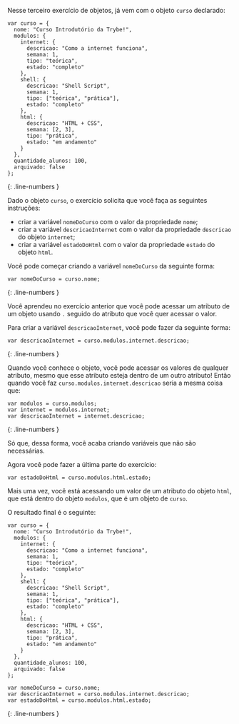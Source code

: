 Nesse terceiro exercício de objetos, já vem com o objeto `curso` declarado:

```language-javascript
var curso = {
  nome: "Curso Introdutório da Trybe!",
  modulos: {
    internet: {
      descricao: "Como a internet funciona",
      semana: 1,
      tipo: "teórica",
      estado: "completo"
    },
    shell: {
      descricao: "Shell Script",
      semana: 1,
      tipo: ["teórica", "prática"],
      estado: "completo"
    },
    html: {
      descricao: "HTML + CSS",
      semana: [2, 3],
      tipo: "prática",
      estado: "em andamento"
    }
  },
  quantidade_alunos: 100,
  arquivado: false
};

```
{: .line-numbers }

Dado o objeto `curso`, o exercício solicita que você faça as seguintes instruções:

- criar a variável `nomeDoCurso` com o valor da propriedade `nome`;
- criar a variável `descricaoInternet` com o valor da propriedade `descricao` do objeto `internet`;
- criar a variável `estadoDoHtml` com o valor da propriedade `estado` do objeto `html`.

Você pode começar criando a variável `nomeDoCurso` da seguinte forma:

```language-javascript
var nomeDoCurso = curso.nome;
```
{: .line-numbers }

Você aprendeu no exercício anterior que você pode acessar um atributo de um objeto usando `.` seguido do atributo que você quer acessar o valor.

Para criar a variável `descricaoInternet`, você pode fazer da seguinte forma:

```language-javascript
var descricaoInternet = curso.modulos.internet.descricao;
```
{: .line-numbers }

Quando você conhece o objeto, você pode acessar os valores de qualquer atributo, mesmo que esse atributo esteja dentro de um outro atributo! Então quando você faz `curso.modulos.internet.descricao` seria a mesma coisa que:

```language-javascript
var modulos = curso.modulos;
var internet = modulos.internet;
var descricaoInternet = internet.descricao;
```
{: .line-numbers }

Só que, dessa forma, você acaba criando variáveis que não são necessárias.

Agora você pode fazer a última parte do exercício:

```language-javascript
var estadoDoHtml = curso.modulos.html.estado;
```

Mais uma vez, você está acessando um valor de um atributo do objeto `html`, que está dentro do objeto `modulos`, que é um objeto de `curso`.

O resultado final é o seguinte:

```language-javascript
var curso = {
  nome: "Curso Introdutório da Trybe!",
  modulos: {
    internet: {
      descricao: "Como a internet funciona",
      semana: 1,
      tipo: "teórica",
      estado: "completo"
    },
    shell: {
      descricao: "Shell Script",
      semana: 1,
      tipo: ["teórica", "prática"],
      estado: "completo"
    },
    html: {
      descricao: "HTML + CSS",
      semana: [2, 3],
      tipo: "prática",
      estado: "em andamento"
    }
  },
  quantidade_alunos: 100,
  arquivado: false
};

var nomeDoCurso = curso.nome;
var descricaoInternet = curso.modulos.internet.descricao;
var estadoDoHtml = curso.modulos.html.estado;
```
{: .line-numbers }
